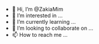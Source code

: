 - 👋 Hi, I’m @ZakiaMim
- 👀 I’m interested in ...
- 🌱 I’m currently learning ...
- 💞️ I’m looking to collaborate on ...
- 📫 How to reach me ...

<!---
ZakiaMim/ZakiaMim is a ✨ special ✨ repository because its `README.md` (this file) appears on your GitHub profile.
You can click the Preview link to take a look at your changes.
--->
